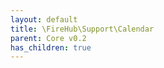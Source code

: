 ```yaml
---
layout: default
title: \FireHub\Support\Calendar
parent: Core v0.2
has_children: true
---
```


<link rel="stylesheet" type="text/css" href="/css/style.css" />


